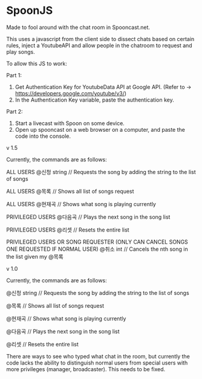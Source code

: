 # SpoonJS
Made to fool around with the chat room in Spooncast.net. 

This uses a javascript from the client side to dissect chats based on certain rules, 
inject a YoutubeAPI and allow people in the chatroom to request and play songs.

To allow this JS to work:

Part 1:
  1. Get Authentication Key for YoutubeData API at Google API.
  (Refer to -> https://developers.google.com/youtube/v3/)
  2. In the Authentication Key variable, paste the authentication key.

Part 2:
  1. Start a livecast with Spoon on some device.
  2. Open up spooncast on a web browser on a computer, and paste the code into the console. 
  
v 1.5

Currently, the commands are as follows:

ALL USERS
@신청 string // Requests the song by adding the string to the list of songs

ALL USERS
@목록 // Shows all list of songs request

ALL USERS
@현재곡 // Shows what song is playing currently

PRIVILEGED USERS
@다음곡 // Plays the next song in the song list

PRIVILEGED USERS
@리셋 // Resets the entire list 

PRIVILEGED USERS OR SONG REQUESTER (ONLY CAN CANCEL SONGS ONE REQUESTED IF NORMAL USER)
@취소 int // Cancels the nth song in the list given my @목록













v 1.0

Currently, the commands are as follows:

@신청 string // Requests the song by adding the string to the list of songs

@목록 // Shows all list of songs request

@현재곡 // Shows what song is playing currently

@다음곡 // Plays the next song in the song list

@리셋 // Resets the entire list 

There are ways to see who typed what chat in the room, but currently the code lacks the ability to distinguish
normal users from special users with more privileges (manager, broadcaster). This needs to be fixed. 
